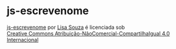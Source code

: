 # js-escrevenome

<p xmlns:cc="http://creativecommons.org/ns#" xmlns:dct="http://purl.org/dc/terms/"><a property="dct:title" rel="cc:attributionURL" href="https://souzalisa.github.io/js-escrevenome/">js-escrevenome</a> por <a rel="cc:attributionURL dct:creator" property="cc:attributionName" href="https://github.com/souzalisa">Lisa Souza</a> é licenciada sob <a href="https://creativecommons.org/licenses/by-nc-sa/4.0/?ref=chooser-v1" target="_blank" rel="license noopener noreferrer" style="display:inline-block;">Creative Commons Atribuição-NãoComercial-CompartilhaIgual 4.0 Internacional<img estilo="altura:22px!importante;margem-esquerda:3px;alinhamento-vertical:texto-inferior;" src="https://mirrors.creativecommons.org/presskit/icons/cc.svg?ref=chooser-v1" alt=""><img estilo="altura:22px!importante;margem-esquerda:3px;alinhamento-vertical:texto-inferior;" src="https://mirrors.creativecommons.org/presskit/icons/by.svg?ref=chooser-v1" alt=""><img estilo="altura:22px!importante;margem-esquerda:3px;alinhamento-vertical:texto-inferior;" src="https://mirrors.creativecommons.org/presskit/icons/nc.svg?ref=chooser-v1" alt=""><img style="altura:22px!importante;margem-esquerda:3px;alinhamento-vertical:texto-inferior;" src="https://mirrors.creativecommons.org/presskit/icons/sa.svg?ref=chooser-v1" alt=""></a></p>
